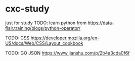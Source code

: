 # cxc-study
just for study
TODO: learn python from
https://data-flair.training/blogs/python-operator/

TODO: CSS
https://developer.mozilla.org/en-US/docs/Web/CSS/Layout_cookbook


TODO: GO JSON
https://www.jianshu.com/p/2b4a3cda0f6f
